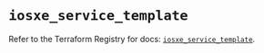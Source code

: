 # `iosxe_service_template`

Refer to the Terraform Registry for docs: [`iosxe_service_template`](https://registry.terraform.io/providers/ciscodevnet/iosxe/0.9.3/docs/resources/service_template).
